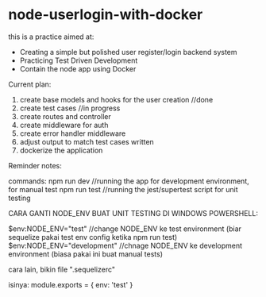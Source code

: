 # node-userlogin-with-docker

this is a practice aimed at:
- Creating a simple but polished user register/login backend system
- Practicing Test Driven Development
- Contain the node app using Docker

Current plan:
1. create base models and hooks for the user creation //done
2. create test cases //in progress
3. create routes and controller
4. create middleware for auth
5. create error handler middleware
6. adjust output to match test cases written
7. dockerize the application

Reminder notes:

commands:
npm run dev //running the app for development environment, for manual test
npm run test //running the jest/supertest script for unit testing

CARA GANTI NODE_ENV BUAT UNIT TESTING DI WINDOWS POWERSHELL:

$env:NODE_ENV="test" //change NODE_ENV ke test environment (biar sequelize pakai test env config ketika npm run test)
$env:NODE_ENV="development" //chnage NODE_ENV ke development environment (biasa pakai ini buat manual tests)

cara lain, bikin file ".sequelizerc"

isinya:
module.exports = { 
  env: 'test'
}